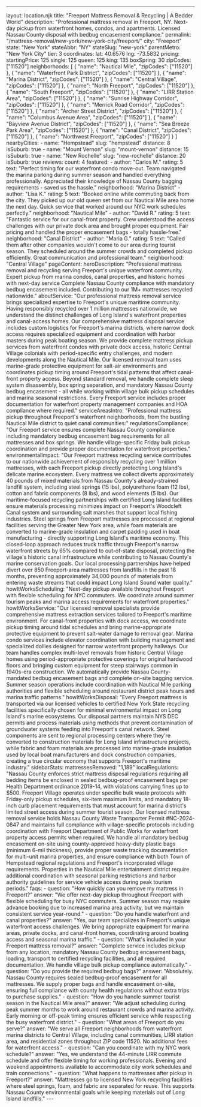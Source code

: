 ---
layout: location.njk
title: "Freeport Mattress Removal & Recycling | A Bedder World"
description: "Professional mattress removal in Freeport, NY. Next-day pickup from waterfront homes, condos, and apartments. Licensed Nassau County disposal with bedbug encasement compliance."
permalink: "/mattress-removal/new-york/new-york-city/freeport/"
city: "Freeport" state: "New York" stateAbbr: "NY" stateSlug: "new-york" parentMetro: "New York City" tier: 3 coordinates: lat: 40.6576 lng: -73.5832 pricing: startingPrice: 125 single: 125 queen: 125 king: 135 boxSpring: 30 zipCodes: ["11520"] neighborhoods: [ { "name": "Nautical Mile", "zipCodes": ["11520"] }, { "name": "Waterfront Park District", "zipCodes": ["11520"] }, { "name": "Marina District", "zipCodes": ["11520"] }, { "name": "Central Village", "zipCodes": ["11520"] }, { "name": "North Freeport", "zipCodes": ["11520"] }, { "name": "South Freeport", "zipCodes": ["11520"] }, { "name": "LIRR Station Area", "zipCodes": ["11520"] }, { "name": "Sunrise Highway Corridor", "zipCodes": ["11520"] }, { "name": "Merrick Road Corridor", "zipCodes": ["11520"] }, { "name": "Archer Street District", "zipCodes": ["11520"] }, { "name": "Columbus Avenue Area", "zipCodes": ["11520"] }, { "name": "Bayview Avenue District", "zipCodes": ["11520"] }, { "name": "Sea Breeze Park Area", "zipCodes": ["11520"] }, { "name": "Canal District", "zipCodes": ["11520"] }, { "name": "Northwest Freeport", "zipCodes": ["11520"] } ] nearbyCities: - name: "Hempstead" slug: "hempstead" distance: 8 isSuburb: true - name: "Mount Vernon" slug: "mount-vernon" distance: 15 isSuburb: true - name: "New Rochelle" slug: "new-rochelle" distance: 20 isSuburb: true reviews: count: 4 featured: - author: "Carlos M." rating: 5 text: "Perfect timing for our waterfront condo move-out. Team navigated the marina parking during summer season and handled everything professionally. Appreciated their knowledge of Nassau County bagging requirements - saved us the hassle." neighborhood: "Marina District" - author: "Lisa K." rating: 5 text: "Booked online while commuting back from the city. They picked up our old queen set from our Nautical Mile area home the next day. Quick service that worked around our NYC work schedules perfectly." neighborhood: "Nautical Mile" - author: "David R." rating: 5 text: "Fantastic service for our canal-front property. Crew understood the access challenges with our private dock area and brought proper equipment. Fair pricing and handled the proper encasement bags - totally hassle-free." neighborhood: "Canal District" - author: "Maria G." rating: 5 text: "Called them after other companies wouldn't come to our area during tourist season. They scheduled around the summer crowds and completed pickup efficiently. Great communication and professional team." neighborhood: "Central Village" pageContent: heroDescription: "Professional mattress removal and recycling serving Freeport's unique waterfront community. Expert pickup from marina condos, canal properties, and historic homes with next-day service Complete Nassau County compliance with mandatory bedbug encasement included. Contributing to our 1M+ mattresses recycled nationwide." aboutService: "Our professional mattress removal service brings specialized expertise to Freeport's unique maritime community. Having responsibly recycled over 1 million mattresses nationwide, we understand the distinct challenges of Long Island's waterfront properties and canal-access homes. Our comprehensive mattress disposal service includes custom logistics for Freeport's marina districts, where narrow dock access requires specialized equipment and coordination with harbor masters during peak boating season. We provide complete mattress pickup services from waterfront condos with private dock access, historic Central Village colonials with period-specific entry challenges, and modern developments along the Nautical Mile. Our licensed removal team uses marine-grade protective equipment for salt-air environments and coordinates pickup timing around Freeport's tidal patterns that affect canal-front property access. Beyond standard removal, we handle complete sleep system disassembly, box spring separation, and mandatory Nassau County bedbug encasement - all while working within village bulk pickup schedules and marina seasonal restrictions. Every Freeport service includes proper documentation for waterfront property management companies and HOA compliance where required." serviceAreasIntro: "Professional mattress pickup throughout Freeport's waterfront neighborhoods, from the bustling Nautical Mile district to quiet canal communities:" regulationsCompliance: "Our Freeport service ensures complete Nassau County compliance including mandatory bedbug encasement bag requirements for all mattresses and box springs. We handle village-specific Friday bulk pickup coordination and provide proper documentation for waterfront properties." environmentalImpact: "Our Freeport mattress recycling service contributes to our nationwide achievement of responsibly recycling over 1 million mattresses, with each Freeport pickup directly protecting Long Island's delicate marine ecosystem. Every mattress we collect diverts approximately 40 pounds of mixed materials from Nassau County's already-strained landfill system, including steel springs (15 lbs), polyurethane foam (12 lbs), cotton and fabric components (8 lbs), and wood elements (5 lbs). Our maritime-focused recycling partnerships with certified Long Island facilities ensure materials processing minimizes impact on Freeport's Woodcleft Canal system and surrounding salt marshes that support local fishing industries. Steel springs from Freeport mattresses are processed at regional facilities serving the Greater New York area, while foam materials are converted to marine-grade insulation and carpet padding used in boat manufacturing - directly supporting Long Island's maritime economy. This closed-loop approach reduces truck traffic through Freeport's narrow waterfront streets by 65% compared to out-of-state disposal, protecting the village's historic canal infrastructure while contributing to Nassau County's marine conservation goals. Our local processing partnerships have helped divert over 850 Freeport-area mattresses from landfills in the past 18 months, preventing approximately 34,000 pounds of materials from entering waste streams that could impact Long Island Sound water quality." howItWorksScheduling: "Next-day pickup available throughout Freeport with flexible scheduling for NYC commuters. We coordinate around summer tourism peaks and marina access requirements for waterfront properties." howItWorksService: "Our licensed removal specialists provide comprehensive mattress extraction services tailored to Freeport's maritime environment. For canal-front properties with dock access, we coordinate pickup timing around tidal schedules and bring marine-appropriate protective equipment to prevent salt-water damage to removal gear. Marina condo services include elevator coordination with building management and specialized dollies designed for narrow waterfront property hallways. Our team handles complex multi-level removals from historic Central Village homes using period-appropriate protective coverings for original hardwood floors and bringing custom equipment for steep stairways common in 1940s-era construction. We automatically provide Nassau County-mandated bedbug encasement bags and complete on-site bagging service. Summer season operations include coordination with Nautical Mile parking authorities and flexible scheduling around restaurant district peak hours and marina traffic patterns." howItWorksDisposal: "Every Freeport mattress is transported via our licensed vehicles to certified New York State recycling facilities specifically chosen for minimal environmental impact on Long Island's marine ecosystems. Our disposal partners maintain NYS DEC permits and process materials using methods that prevent contamination of groundwater systems feeding into Freeport's canal network. Steel components are sent to regional processing centers where they're converted to construction materials for Long Island infrastructure projects, while fabric and foam materials are processed into marine-grade insulation used by local boat manufacturers and dock construction companies, creating a true circular economy that supports Freeport's maritime industry." sidebarStats: mattressesRemoved: "1,189" localRegulations: "Nassau County enforces strict mattress disposal regulations requiring all bedding items be enclosed in sealed bedbug-proof encasement bags per Health Department ordinance 2019-14, with violations carrying fines up to $500. Freeport Village operates under specific bulk waste protocols with Friday-only pickup schedules, six-item maximum limits, and mandatory 18-inch curb placement requirements that must account for marina district's limited street access during summer tourist season. Our licensed mattress removal service holds Nassau County Waste Transporter Permit #NC-2024-0847 and maintains full compliance with village-specific protocols including coordination with Freeport Department of Public Works for waterfront property access permits when required. We handle all mandatory bedbug encasement on-site using county-approved heavy-duty plastic bags (minimum 6-mil thickness), provide proper waste tracking documentation for multi-unit marina properties, and ensure compliance with both Town of Hempstead regional regulations and Freeport's incorporated village requirements. Properties in the Nautical Mile entertainment district require additional coordination with seasonal parking restrictions and harbor authority guidelines for service vehicle access during peak tourism periods." faqs: - question: "How quickly can you remove my mattress in Freeport?" answer: "We offer next-day pickup throughout Freeport with flexible scheduling for busy NYC commuters. Summer season may require advance booking due to increased marina area activity, but we maintain consistent service year-round." - question: "Do you handle waterfront and canal properties?" answer: "Yes, our team specializes in Freeport's unique waterfront access challenges. We bring appropriate equipment for marina areas, private docks, and canal-front homes, coordinating around boating access and seasonal marina traffic." - question: "What's included in your Freeport mattress removal?" answer: "Complete service includes pickup from any location, mandatory Nassau County bedbug encasement bags, loading, transport to certified recycling facilities, and all required documentation. We handle village bulk pickup compliance automatically." - question: "Do you provide the required bedbug bags?" answer: "Absolutely. Nassau County requires sealed bedbug-proof encasement for all mattresses. We supply proper bags and handle encasement on-site, ensuring full compliance with county health regulations without extra trips to purchase supplies." - question: "How do you handle summer tourist season in the Nautical Mile area?" answer: "We adjust scheduling during peak summer months to work around restaurant crowds and marina activity. Early morning or off-peak timing ensures efficient service while respecting the busy waterfront district." - question: "What areas of Freeport do you serve?" answer: "We serve all Freeport neighborhoods from waterfront marina districts to Central Village, including canal communities, LIRR station area, and residential zones throughout ZIP code 11520. No additional fees for waterfront access." - question: "Can you coordinate with my NYC work schedule?" answer: "Yes, we understand the 44-minute LIRR commute schedule and offer flexible timing for working professionals. Evening and weekend appointments available to accommodate city work schedules and train connections." - question: "What happens to mattresses after pickup in Freeport?" answer: "Mattresses go to licensed New York recycling facilities where steel springs, foam, and fabric are separated for reuse. This supports Nassau County environmental goals while keeping materials out of Long Island landfills." ---